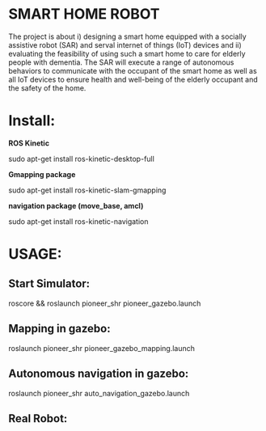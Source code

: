 # SMART HOME ROBOT
The project is about i) designing a smart home equipped with a socially assistive robot (SAR) and serval
internet of things (IoT) devices and ii) evaluating the feasibility of using such a smart home to care for
elderly people with dementia. The SAR will execute a range of autonomous behaviors to communicate
with the occupant of the smart home as well as all IoT devices to ensure health and well-being of the
elderly occupant and the safety of the home. 

# Install:
**ROS Kinetic**

sudo apt-get install ros-kinetic-desktop-full

**Gmapping package**

sudo apt-get install ros-kinetic-slam-gmapping

**navigation package (move_base, amcl)**

sudo apt-get install ros-kinetic-navigation

# USAGE:
## Start Simulator:
roscore && roslaunch pioneer_shr pioneer_gazebo.launch

## Mapping in gazebo:
roslaunch pioneer_shr pioneer_gazebo_mapping.launch

## Autonomous navigation in gazebo:
roslaunch pioneer_shr auto_navigation_gazebo.launch

## Real Robot:
